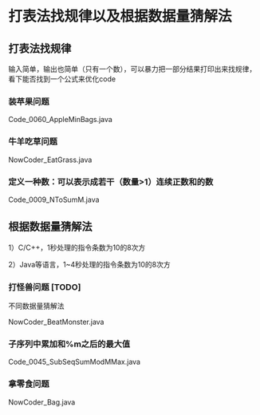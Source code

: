 # 打表法找规律以及根据数据量猜解法

## 打表法找规律

输入简单，输出也简单（只有一个数），可以暴力把一部分结果打印出来找规律，看下能否找到一个公式来优化code

### 装苹果问题

Code_0060_AppleMinBags.java

### 牛羊吃草问题

NowCoder_EatGrass.java

### 定义一种数：可以表示成若干（数量>1）连续正数和的数

Code_0009_NToSumM.java

## 根据数据量猜解法

1）C/C++，1秒处理的指令条数为10的8次方

2）Java等语言，1~4秒处理的指令条数为10的8次方

### 打怪兽问题 [TODO]

不同数据量猜解法

NowCoder_BeatMonster.java

### 子序列中累加和%m之后的最大值

Code_0045_SubSeqSumModMMax.java

### 拿零食问题

NowCoder_Bag.java